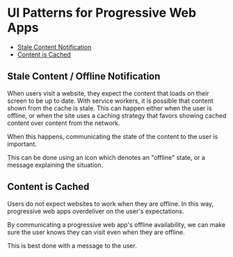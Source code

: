 # UI Patterns for Progressive Web Apps

- [Stale Content Notification](#stale-content--offline-notification)
- [Content is Cached](#content-is-cached)

## Stale Content / Offline Notification

When users visit a website, they expect the content that loads on their screen to be up to date. With service workers, it is possible that content shown from the cache is stale. This can happen either when the user is offline, or when the site uses a caching strategy that favors showing cached content over content from the network.

When this happens, communicating the state of the content to the user is important.

This can be done using an icon which denotes an "offline" state, or a message explaining the situation.

## Content is Cached

Users do not expect websites to work when they are offline. In this way, progressive web apps overdeliver on the user's expectations.

By communicating a progressive web app's offline availability, we can make sure the user knows they can visit even when they are offline.

This is best done with a message to the user.
